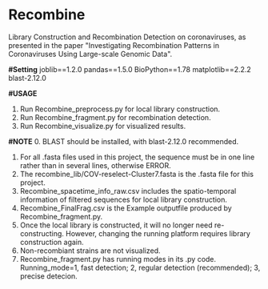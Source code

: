 # Recombine
Library Construction and Recombination Detection on coronaviruses, as presented in the paper "Investigating Recombination Patterns in Coronaviruses Using Large-scale Genomic Data".

**#Setting**
joblib==1.2.0
pandas==1.5.0
BioPython==1.78
matplotlib==2.2.2
blast-2.12.0

**#USAGE**
1. Run Recombine_preprocess.py for local library construction.
2. Run Recombine_fragment.py for recombination detection.
3. Run Recombine_visualize.py for visualized results.

**#NOTE**
0. BLAST should be installed, with blast-2.12.0 recommended.
1. For all .fasta files used in this project, the sequence must be in one line rather than in several lines, otherwise ERROR.
2. The recombine_lib/COV-reselect-Cluster7.fasta is the .fasta file for this project.
3. Recombine_spacetime_info_raw.csv includes the spatio-temporal information of filtered sequences for local library construction.
4. Recombine_FinalFrag.csv is the Example outputfile produced by Recombine_fragment.py.
5. Once the local library is constructed, it will no longer need re-constructing. However, changing the running platform requires library construction again.
6. Non-recombiant strains are not visualized.
7. Recombine_fragment.py has running modes in its .py code. 
Running_mode=1, fast detection; 2, regular detection (recommended); 3, precise detecion.
